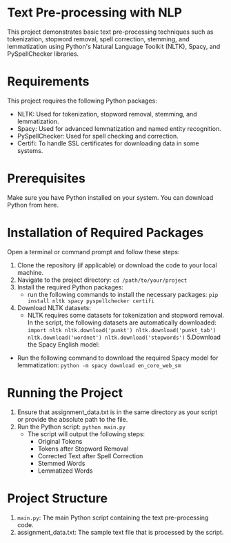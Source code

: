 # Text Pre-processing with NLP
This project demonstrates basic text pre-processing techniques such as tokenization, stopword removal, spell correction, stemming, and lemmatization using Python's Natural Language Toolkit (NLTK), Spacy, and PySpellChecker libraries.

# Requirements
This project requires the following Python packages:

- NLTK: Used for tokenization, stopword removal, stemming, and lemmatization.
- Spacy: Used for advanced lemmatization and named entity recognition.
- PySpellChecker: Used for spell checking and correction.
- Certifi: To handle SSL certificates for downloading data in some systems.

# Prerequisites
Make sure you have Python installed on your system. You can download Python from here.

# Installation of Required Packages
Open a terminal or command prompt and follow these steps:
1. Clone the repository (if applicable) or download the code to your local machine.
2. Navigate to the project directory: `cd /path/to/your/project `
3. Install the required Python packages:
   - run the following commands to install the necessary packages: `pip install nltk spacy pyspellchecker certifi`
4. Download NLTK datasets:
   - NLTK requires some datasets for tokenization and stopword removal. In the script, the following datasets are automatically downloaded:
     `import nltk
      nltk.download('punkt')
      nltk.download('punkt_tab')
      nltk.download('wordnet')
      nltk.download('stopwords')`
5.Download the Spacy English model:
  - Run the following command to download the required Spacy model for lemmatization: `python -m spacy download en_core_web_sm`

# Running the Project
1. Ensure that assignment_data.txt is in the same directory as your script or provide the absolute path to the file.
2. Run the Python script: `python main.py`
   - The script will output the following steps:
       *  Original Tokens
       *  Tokens after Stopword Removal
       * Corrected Text after Spell Correction
       * Stemmed Words
       * Lemmatized Words


# Project Structure
1. `main.py`: The main Python script containing the text pre-processing code.
2. assignment_data.txt: The sample text file that is processed by the script.






